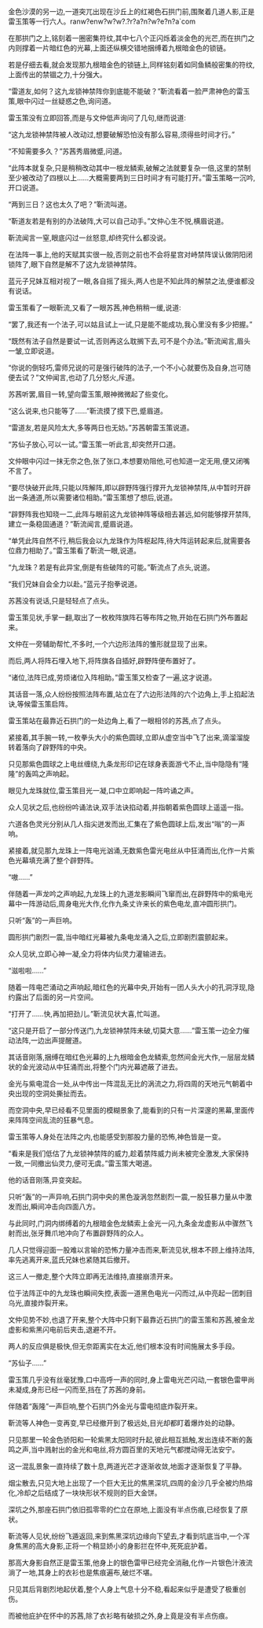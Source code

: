 
金色沙漠的另一边,一道突兀出现在沙丘上的红褐色石拱门前,围聚着几道人影,正是雷玉策等一行六人。ranw?enw?w?w?.?r?a?n?w?e?n?a`com

在那拱门之上,铭刻着一圈密集符纹,其中七八个正闪烁着淡金色的光芒,而在拱门之内则撑着一片暗红色的光幕,上面还纵横交错地捆缚着九根暗金色的锁链。

若是仔细去看,就会发现那九根暗金色的锁链上,同样铭刻着如同鱼鳞般密集的符纹,上面传出的禁锢之力,十分强大。

“雷道友,如何？这九龙锁神禁阵你到底能不能破？”靳流看着一脸严肃神色的雷玉策,眼中闪过一丝疑惑之色,询问道。

雷玉策没有立即回答,而是与文仲低声询问了几句,继而说道:

“这九龙锁神禁阵被人改动过,想要破解恐怕没有那么容易,须得些时间才行。”

“不知需要多久？”苏茜秀眉微蹙,问道。

“此阵本就复杂,只是稍稍改动其中一根龙鳞索,破解之法就要复杂一倍,这里的禁制至少被改动了四根以上……大概需要两到三日时间才有可能打开。”雷玉策略一沉吟,开口说道。

“两到三日？这也太久了吧？”靳流叫道。

“靳道友若是有别的办法破阵,大可以自己动手。”文仲心生不悦,横眉说道。

靳流闻言一窒,眼底闪过一丝怒意,却终究什么都没说。

在法阵一事上,他的天赋其实很一般,否则之前也不会将星宫对峙禁阵误认做阴阳闭锁阵了,眼下自然是解不了这九龙锁神禁阵。

蓝元子兄妹互相对视了一眼,各自摇了摇头,两人也是不知此阵的解禁之法,便谁都没有说话。

雷玉策看了一眼靳流,又看了一眼苏茜,神色稍稍一缓,说道:

“罢了,我还有一个法子,可以姑且试上一试,只是能不能成功,我心里没有多少把握。”

“既然有法子自然是要试一试,否则再这么耽搁下去,可不是个办法。”靳流闻言,眉头一皱,立即说道。

“你说的倒轻巧,雷师兄说的可是强行破阵的法子,一个不小心就要伤及自身,岂可随便去试？”文仲闻言,也动了几分怒火,斥道。

苏茜听罢,眉目一转,望向雷玉策,眼神微微起了些变化。

“这么说来,也只能等了……”靳流摸了摸下巴,蹙眉道。

“雷道友,若是风险太大,多等两日也无妨。”苏茜朝雷玉策说道。

“苏仙子放心,可以一试。”雷玉策一听此言,却突然开口道。

文仲眼中闪过一抹无奈之色,张了张口,本想要劝阻他,可也知道一定无用,便又闭嘴不言了。

“要尽快破开此阵,只能以阵解阵,即以辟野阵强行撑开九龙锁神禁阵,从中暂时开辟出一条通道,所以需要诸位相助。”雷玉策想了想后,说道。

“辟野阵我也知晓一二,此阵与眼前这九龙锁神阵等级相去甚远,如何能够撑开禁阵,建立一条稳固通道？”靳流闻言,蹙眉说道。

“单凭此阵自然不行,稍后我会以九龙珠作为阵枢起阵,待大阵运转起来后,就需要各位鼎力相助了。”雷玉策看了靳流一眼,说道。

“九龙珠？若是有此异宝,倒是有些破阵的可能。”靳流点了点头,说道。

“我们兄妹自会全力以赴。”蓝元子抱拳说道。

苏茜没有说话,只是轻轻点了点头。

雷玉策见状,手掌一翻,取出了一枚枚阵旗阵石等布阵之物,开始在石拱门外布置起来。

文仲在一旁辅助帮忙,不多时,一个六边形法阵的雏形就显现了出来。

而后,两人将阵石埋入地下,将阵旗各自插好,辟野阵便布置好了。

“诸位,法阵已成,劳烦诸位入阵相助。”雷玉策又检查了一遍,这才说道。

其话音一落,众人纷纷按照法阵布置,站立在了六边形法阵的六个边角上,手上掐起法诀,等候雷玉策启阵。

雷玉策站在最靠近石拱门的一处边角上,看了一眼相邻的苏茜,点了点头。

紧接着,其手腕一转,一枚拳头大小的紫色圆球,立即从虚空当中飞了出来,滴溜溜旋转着落向了辟野阵的中央。

只见那紫色圆球之上电丝缠绕,九条龙形印记在球身表面游弋不止,当中隐隐有“隆隆”的轰鸣之声响起。

眼见九龙珠就位,雷玉策目光一凝,口中立即响起一阵吟诵之声。

众人见状之后,也纷纷吟诵法诀,双手法诀掐动着,并指朝着紫色圆球上遥遥一指。

六道各色灵光分别从几人指尖迸发而出,汇集在了紫色圆球上后,发出“嗡”的一声响。

紧接着,就见那九龙珠上一阵电光汹涌,无数紫色雷光电丝从中狂涌而出,化作一片紫色光幕填充满了整个辟野阵。

“嗷……”

伴随着一声龙吟之声响起,九龙珠上的九道龙影瞬间飞窜而出,在辟野阵中的紫电光幕中一阵游动后,周身电光大作,化作九条丈许来长的紫色电龙,直冲圆形拱门。

只听“轰”的一声巨响。

圆形拱门剧烈一震,当中暗红光幕被九条电龙涌入之后,立即剧烈震颤起来。

众人见状,立即心神一凝,全力将体内仙灵力灌输进去。

“滋啦啦……”

随着一阵电芒涌动之声响起,暗红色的光幕中央,开始有一团人头大小的孔洞浮现,隐约露出了后面的另一片空间。

“打开了……快,再加把劲儿。”靳流见状大喜,忙叫道。

“这只是开启了一部分传送门,九龙锁神禁阵未破,切莫大意……”雷玉策一边全力催动法阵,一边出声提醒道。

其话音刚落,捆缚在暗红色光幕的上九根暗金色龙鳞索,忽然间金光大作,一层层龙鳞状的金光波动从中狂涌而出,将整个门内光幕遮蔽了进去。

金光与紫电混合一处,从中传出一阵混乱无比的涡流之力,将四周的天地元气朝着中央出现的空洞处撕扯而去。

而空洞中央,早已经看不见里面的模糊景象了,能看到的只有一片深邃的黑幕,里面传来阵阵空间乱流的狂暴气息。

雷玉策等人身处在法阵之内,也能感受到那股力量的恐怖,神色皆是一变。

“看来是我们低估了九龙锁神禁阵的威力,趁着禁阵威力尚未被完全激发,大家保持一致,一同撤出仙灵力,便可无虞。”雷玉策大喝道。

他的话音刚落,异变突起。

只听“轰”的一声异响,石拱门洞中央的黑色漩涡忽然剧烈一震,一股狂暴力量从中激发而出,瞬间冲击向四面八方。

与此同时,门洞内绑缚着的九根暗金色龙鳞索上金光一闪,九条金龙虚影从中骤然飞射而出,张牙舞爪地冲向了布置辟野阵的众人。

几人只觉得迎面一股难以言喻的恐怖力量冲击而来,靳流见状,根本不顾上维持法阵,率先逃离开来,蓝氏兄妹也紧随其后撤开。

这三人一撤走,整个大阵立即再无法维持,直接崩溃开来。

位于法阵正中的九龙珠也瞬间失控,表面一道黑色电光一闪而过,从中亮起一团刺目乌光,直接炸裂开来。

文仲见势不妙,也退了开来,整个大阵中只剩下最靠近石拱门的雷玉策和苏茜,被金龙虚影和紫黑闪电前后夹击,退避不开。

两人的反应俱是极快,但无奈距离实在太近,他们根本没有时间施展太多手段。

“苏仙子……”

雷玉策几乎没有丝毫犹豫,口中高呼一声的同时,身上雷电光芒闪动,一套银色雷甲尚未凝成,身形已经一闪而至,挡在了苏茜的身前。

伴随着“轰隆”一声巨响,整个石拱门外金光与雷电彻底炸裂开来。

靳流等人神色一变再变,早已经撤开到了极远处,目光却都盯着爆炸处的动静。

只见那里一轮金色骄阳和一轮紫黑太阳同时升起,彼此相互抵触,发出连续不断的轰鸣之声,当中溅射出的金光和电丝,将方圆百里的天地元气都搅动得无法安宁。

这一混乱景象一直持续了数十息,两道光芒才逐渐收敛,地面才逐渐恢复了平静。

烟尘散去,只见大地上出现了一个巨大无比的焦黑深坑,四周的金沙几乎全被灼热熔化,冷却之后结成了一块块形状不规则的巨大金饼。

深坑之外,那座石拱门依旧孤零零的伫立在原地,上面没有半点伤痕,已经恢复了原状。

靳流等人见状,纷纷飞遁返回,来到焦黑深坑边缘向下望去,才看到坑底当中,一个浑身焦黑的高大身影,正将一个稍显娇小的身影拦在怀中,死死庇护着。

那高大身影自然正是雷玉策,他身上的银色雷甲已经完全消融,化作一片银色汁液流淌了一地,其身上的衣衫也是焦痕遍布,破烂不堪。

只见其后背剧烈地起伏着,整个人身上气息十分不稳,看起来似乎是遭受了极重创伤。

而被他庇护在怀中的苏茜,除了衣衫略有破损之外,身上竟是没有半点伤痕。